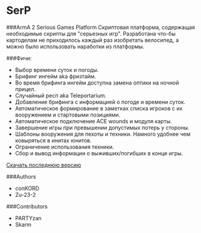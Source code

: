 SerP
====
###ArmA 2 Serious Games Platform
Скриптовая платформа, содержащая необходимые скрипты для "серьезных игр". Разработана что-бы картоделам не приходилось каждый раз изобретать велосипед, а можно было использовать наработки из платформы.


###Фичи:
- Выбор времени суток и погоды.
- Брифинг ингейм aka фризтайм.
- Во время брифинга ингейм доступна замена оптики на ночной прицел.
- Случайный респ aka Teleportarium.
- Добавление брифинга с информацией о погоде и времени суток.
- Автоматическое формирование в заметках списка игроков с их вооружением и стартовыми позициями.
- Автоматическое подключение ACE wounds и модуля карты.
- Завершение игры при превышении допустимых потерь у стороны.
- Шаблоны вооружения для пехоты и техники. Намного удобнее чем ковыряться в инитах юнитов.
- Ограничение использования техники.
- Сбор и вывод информации о выживших/погибших в конце игры.


[Скачать последнюю версию](https://github.com/Skarm/SerP/releases/latest)

###Authors
- conKORD
- Zu-23-2

###Contributors
- PARTYzan
- Skarm
